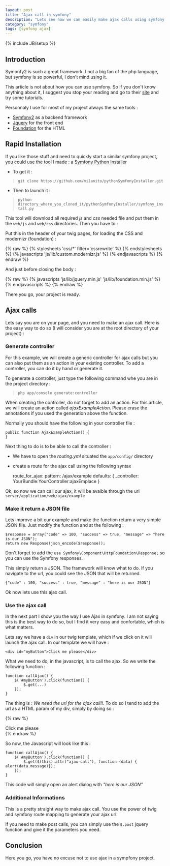 ```yaml
---
layout: post
title: "Ajax call in symfony"
description: "Lets see how we can easily make ajax calls using symfony Framework"
category: "symfony"
tags: [symfony ajax]
---
```

{% include JB/setup %}

## Introduction

Symonfy2 is such a great framework. I not a big fan of the php
language, but symfony is so powerful, I don't mind using it.

This article is not about how you can use symfony. So if you don't
know anything about it, I suggest you stop your reading and go
to their [site](http://symfony.com/) and try some tutorials.

Personnaly I use for most of my project always the same tools :
* [Symfony2](http://symfony.com/) as a backend framework
* [Jquery](http://jquery.com/) for the front end
* [Foundation](http://foundation.zurb.com/) for the HTML

## Rapid Installation

If you like those stuff and need to quickly start a similar symfony
project, you could use the tool I made :
a [Symfony Python Installer](https://github.com/milanito/pythonSymfonyInstaller)

* To get it :

> `git clone https://github.com/milanito/pythonSymfonyInstaller.git`

* Then to launch it :

> `python directory_where_you_cloned_it/pythonSymfonyInstaller/symfony_install.py`

This tool will download all required _js_ and _css_ needed file and
put them in the `web/js` and `web/css` directories. Then you have to :

Put this in the header of your twig pages, for loading the CSS and
modernizr (foundation) :

{% raw  %}
    {% stylesheets 'css/*' filter='cssrewrite' %}
        <link rel="stylesheet" href="{{ asset_url }}"/>
    {% endstylesheets %}
    {% javascripts 'js/lib/custom.modernizr.js' %}
        <script src="{{ asset_url }}" type="text/javascript"></script>
    {% endjavascripts %}
{% endraw %}

And just before closing the body :

{% raw  %}
    {% javascripts 'js/lib/jquery.min.js'
    'js/lib/foundation.min.js' %}
        <script src="{{ asset_url }}" type="text/javascript"></script>
    {% endjavascripts %}
    <script>
        $(document).foundation();
    </script>
{% endraw %}

There you go, your project is ready.

## Ajax calls

Lets say you are on your page, and you need to make an ajax call. Here is
the easy way to do so (I will consider you are at the root directory of
your project) :

### Generate controller

For this example, we will create a generic controller for ajax calls but
you can also put them as an action in your existing controller. To add a
controller, you can do it by hand or generate it.

To generate a controller, just type the following command whe you are
in the project directory :

> `php app/console generate:controller`

When creating the controller, do not forget to add an action. For this
article, we will create an action called _ajaxExampleAction_. Please
erase the annotations if you used the generation above the function.

Normally you should have the following in your controller file :

    public function AjaxExampleAction() {
    }

Next thing to do is to be able to call the controller :

* We have to open the _routing.yml_ situated the `app/config/` directory
* create a route for the ajax call using the following syntax

    route_for_ajax:
    pattern:   /ajax/example
    defaults:  \{ \_controller: YourBundle:YourController:ajaxEmplace \}

Ok, so now we can call our ajax, it will be avaible through the url
`server/application/web/ajax/example`

### Make it return a JSON file

Lets improve a bit our example and make the function return a very simple
JSON file. Just modify the function and at the following :

    $response = array("code" => 100, "success" => true, "message" => "here is our JSON");
    return new Response(json_encode($response));

Don't forget to add the `use Symfony\Component\HttpFoundation\Response;`
so you can use the Symfony responses.

This simply return a JSON. The framework will know what to do. If you
navigate to the url, you could see the JSON that will be returned.

    {"code" : 100, "success" : true, "message" : "here is our JSON"}

Ok now lets use this ajax call.

### Use the ajax call

In the next part I show you the way I use Ajax in symfony. I am not
saying this is the best way to do so, but I find it very easy and
confortable, which is what matters.

Lets say we have a `div` in our twig template, which if we click
on it will launch the ajax call. In our template we will have :

    <div id="myButton">Click me please</div>

What we need to do, in the javascript, is to call the ajax. So we
write the following function :

    function callAjax() {
        $('#myButton').click(function() {
            $.get(...)
        });
    }

The thing is : _We need the url for the ajax call!!_. To do so I tend
to add the url as a HTML param of my div, simply by doing so :

{% raw %}
    <div id="myButton" ajax-call="{{ path('route_for_ajax') }}">Click me please</div>
{% endraw %}

So now, the Javascript will look like this :

    function callAjax() {
        $('#myButton').click(function() {
            $.get($(this).attr("ajax-call"), function (data) { alert(data.message)});
        });
    }

This code will simply open an alert dialog with _"here is our JSON"_

### Additional Informations

This is a pretty straight way to make ajax call. You use the power of twig and
symfony route mapping to generate your ajax url.

If you need to make post calls, you can simply use the `$.post` jquery function
and give it the parameters you need.

## Conclusion

Here you go, you have no excuse not to use ajax in a sympfony project.
